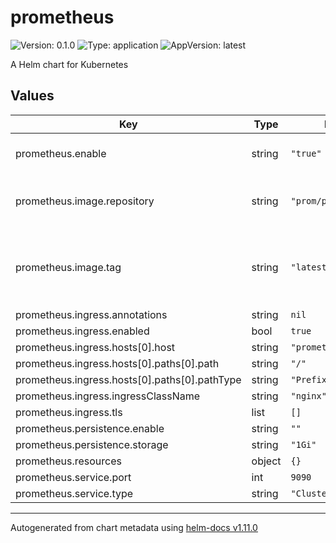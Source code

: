 # prometheus

![Version: 0.1.0](https://img.shields.io/badge/Version-0.1.0-informational?style=flat-square) ![Type: application](https://img.shields.io/badge/Type-application-informational?style=flat-square) ![AppVersion: latest](https://img.shields.io/badge/AppVersion-latest-informational?style=flat-square)

A Helm chart for Kubernetes

## Values

| Key | Type | Default | Description |
|-----|------|---------|-------------|
| prometheus.enable | string | `"true"` | It will deploy prometheus |
| prometheus.image.repository | string | `"prom/prometheus"` | The docker image repository to use |
| prometheus.image.tag | string | `"latest"` | The docker image tag to use @default Chart version |
| prometheus.ingress.annotations | string | `nil` |  |
| prometheus.ingress.enabled | bool | `true` |  |
| prometheus.ingress.hosts[0].host | string | `"prometheus.mon.int"` |  |
| prometheus.ingress.hosts[0].paths[0].path | string | `"/"` |  |
| prometheus.ingress.hosts[0].paths[0].pathType | string | `"Prefix"` |  |
| prometheus.ingress.ingressClassName | string | `"nginx"` |  |
| prometheus.ingress.tls | list | `[]` |  |
| prometheus.persistence.enable | string | `""` |  |
| prometheus.persistence.storage | string | `"1Gi"` |  |
| prometheus.resources | object | `{}` |  |
| prometheus.service.port | int | `9090` |  |
| prometheus.service.type | string | `"ClusterIP"` |  |

----------------------------------------------
Autogenerated from chart metadata using [helm-docs v1.11.0](https://github.com/norwoodj/helm-docs/releases/v1.11.0)
